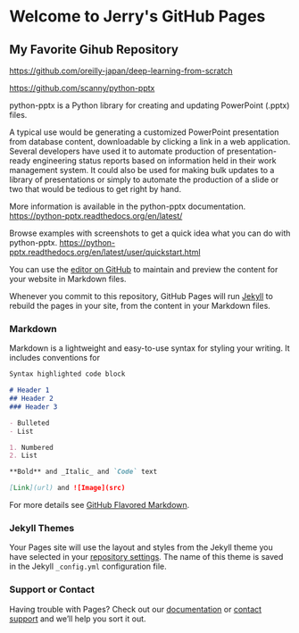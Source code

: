 # Welcome to Jerry's GitHub Pages

## My Favorite Gihub Repository

https://github.com/oreilly-japan/deep-learning-from-scratch

https://github.com/scanny/python-pptx

python-pptx is a Python library for creating and updating PowerPoint (.pptx) files.

A typical use would be generating a customized PowerPoint presentation from database content, downloadable by clicking a link in a web application. Several developers have used it to automate production of presentation-ready engineering status reports based on information held in their work management system. It could also be used for making bulk updates to a library of presentations or simply to automate the production of a slide or two that would be tedious to get right by hand.

More information is available in the python-pptx documentation.
https://python-pptx.readthedocs.org/en/latest/

Browse examples with screenshots to get a quick idea what you can do with python-pptx. 
https://python-pptx.readthedocs.org/en/latest/user/quickstart.html

You can use the [editor on GitHub](https://github.com/tccnchsu/webpage/edit/master/README.md) to maintain and preview the content for your website in Markdown files.

Whenever you commit to this repository, GitHub Pages will run [Jekyll](https://jekyllrb.com/) to rebuild the pages in your site, from the content in your Markdown files.

### Markdown

Markdown is a lightweight and easy-to-use syntax for styling your writing. It includes conventions for

```markdown
Syntax highlighted code block

# Header 1    
## Header 2
### Header 3

- Bulleted
- List

1. Numbered
2. List

**Bold** and _Italic_ and `Code` text

[Link](url) and ![Image](src)
```

For more details see [GitHub Flavored Markdown](https://guides.github.com/features/mastering-markdown/).

### Jekyll Themes

Your Pages site will use the layout and styles from the Jekyll theme you have selected in your [repository settings](https://github.com/tccnchsu/webpage/settings). The name of this theme is saved in the Jekyll `_config.yml` configuration file.

### Support or Contact

Having trouble with Pages? Check out our [documentation](https://help.github.com/categories/github-pages-basics/) or [contact support](https://github.com/contact) and we’ll help you sort it out.
